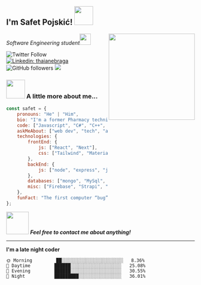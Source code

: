 <h2>I'm Safet Pojskić! <img src="https://media.giphy.com/media/12oufCB0MyZ1Go/giphy.gif" width="50"></h2>
<img align='right' src="https://media.giphy.com/media/M9gbBd9nbDrOTu1Mqx/giphy.gif" width="230">
<p><em>Software Engineering student<img src="https://media.giphy.com/media/WUlplcMpOCEmTGBtBW/giphy.gif" width="30"> 
</em></p>

![Twitter Follow](https://img.shields.io/twitter/follow/magicpojska?label=Follow)
[![Linkedin: thaianebraga](https://img.shields.io/badge/-Connect-blue?style=flat-square&logo=Linkedin&logoColor=white&link=https://www.linkedin.com/in/mrpojskic/)](https://www.linkedin.com/in/mrpojskic/)
![GitHub followers](https://img.shields.io/github/followers/MagicPojska?label=Follow&style=social)
![](https://visitor-badge.glitch.me/badge?page_id=MagicPojska.MagicPojska)

### <img src="https://media.giphy.com/media/VgCDAzcKvsR6OM0uWg/giphy.gif" width="50"> A little more about me...  

```javascript
const safet = {
    pronouns: "He" | "Him",
    bio: "I'm a former Pharmacy technician who studied Pharmacy for 2 years and completely abandoned it because I wanted to study computer science",
    code: ["Javascript", "C#", "C++", "Java", "NodeJS"],
    askMeAbout: ["web dev", "tech", "app dev", "full-stack"],
    technologies: {
        frontEnd: {
            js: ["React", "Next"],
            css: ["Tailwind", "MaterialUI", "bootstrap"]
        },
        backEnd: {
            js: ["node", "express", "java", "spring boot"],
        },
        databases: ["mongo", "MySql", "MSSQL"],
        misc: ["Firebase", "Strapi", "OAuth"]
    },
    funFact: "The first computer “bug” was an actual real-life bug"
};
```

<img src="https://media.giphy.com/media/LnQjpWaON8nhr21vNW/giphy.gif" width="60"> <em><b>Feel free to contact me about anything!</b></em>

---

**I'm a late night coder** 

```text
🌞 Morning         ██░░░░░░░░░░░░░░░░░░░░░░░   8.36%
🌆 Daytime         ██████░░░░░░░░░░░░░░░░░░░   25.08% 
🌃 Evening         ██████░░░░░░░░░░░░░░░░░░░   30.55% 
🌙 Night           █████████░░░░░░░░░░░░░░░░   36.01% 
```
